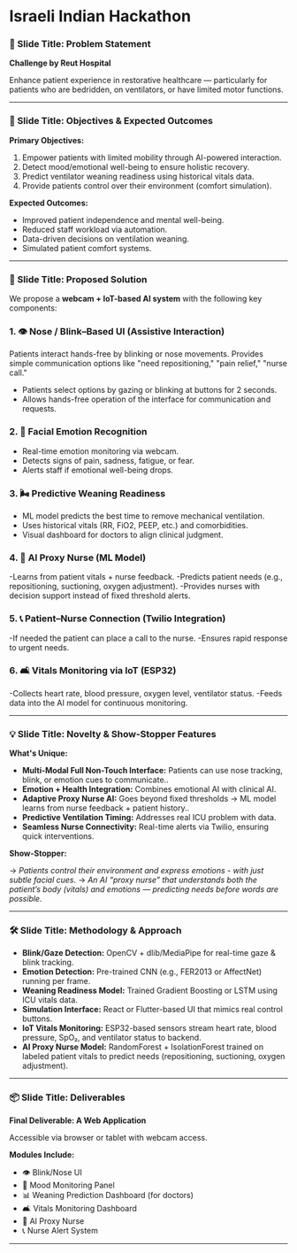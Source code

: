 # Israeli Indian Hackathon
### 🧠 Slide Title: Problem Statement

**Challenge by Reut Hospital**

Enhance patient experience in restorative healthcare — particularly for patients who are bedridden, on ventilators, or have limited motor functions.

---

### 🎯 Slide Title: Objectives & Expected Outcomes

**Primary Objectives:**

1. Empower patients with limited mobility through AI-powered interaction.
2. Detect mood/emotional well-being to ensure holistic recovery.
3. Predict ventilator weaning readiness using historical vitals data.
4. Provide patients control over their environment (comfort simulation).

**Expected Outcomes:**

- Improved patient independence and mental well-being.
- Reduced staff workload via automation.
- Data-driven decisions on ventilation weaning.
- Simulated patient comfort systems.

---

### 🧬 Slide Title: Proposed Solution

We propose a **webcam + IoT-based AI system** with the following key components:

### 1. 👁️ Nose / Blink–Based UI (Assistive Interaction)

Patients interact hands-free by blinking or nose movements.
Provides simple communication options like "need repositioning," "pain relief," "nurse call."

- Patients select options by gazing or blinking at buttons for 2 seconds.
- Allows hands-free operation of the interface for communication and requests.

### 2. 🧠 Facial Emotion Recognition

- Real-time emotion monitoring via webcam.
- Detects signs of pain, sadness, fatigue, or fear.
- Alerts staff if emotional well-being drops.

### 3. 🌬️ Predictive Weaning Readiness 

- ML model predicts the best time to remove mechanical ventilation.
- Uses historical vitals (RR, FiO2, PEEP, etc.) and comorbidities.
- Visual dashboard for doctors to align clinical judgment.

### 4. 🤖 AI Proxy Nurse (ML Model)

-Learns from patient vitals + nurse feedback.
-Predicts patient needs (e.g., repositioning, suctioning, oxygen adjustment).
-Provides nurses with decision support instead of fixed threshold alerts.

### 5. 📞 Patient–Nurse Connection (Twilio Integration)

-If needed the patient can place a call to the nurse.
-Ensures rapid response to urgent needs.

### 6. 🛋️ Vitals Monitoring via IoT (ESP32)

-Collects heart rate, blood pressure, oxygen level, ventilator status.
-Feeds data into the AI model for continuous monitoring.

---

### 💡 Slide Title: Novelty & Show-Stopper Features

**What's Unique:**

- **Multi-Modal Full Non-Touch Interface:** Patients can use nose tracking, blink, or emotion cues to communicate..
- **Emotion + Health Integration:** Combines emotional AI with clinical AI.
- **Adaptive Proxy Nurse AI:** Goes beyond fixed thresholds → ML model learns from nurse feedback + patient history..
- **Predictive Ventilation Timing:** Addresses real ICU problem with data.
- **Seamless Nurse Connectivity:** Real-time alerts via Twilio, ensuring quick interventions.

**Show-Stopper:**

→ *Patients control their environment and express emotions - with just subtle facial cues.*
→ *An AI “proxy nurse” that understands both the patient’s body (vitals) and emotions — predicting needs before words are possible.*

---

### 🛠️ Slide Title: Methodology & Approach

- **Blink/Gaze Detection:** OpenCV + dlib/MediaPipe for real-time gaze & blink tracking.
- **Emotion Detection:** Pre-trained CNN (e.g., FER2013 or AffectNet) running per frame.
- **Weaning Readiness Model:** Trained Gradient Boosting or LSTM using ICU vitals data.
- **Simulation Interface:** React or Flutter-based UI that mimics real control buttons.
- **IoT Vitals Monitoring:** ESP32-based sensors stream heart rate, blood pressure, SpO₂, and ventilator status to backend.
- **AI Proxy Nurse Model:** RandomForest + IsolationForest trained on labeled patient vitals to predict needs (repositioning, suctioning, oxygen adjustment).

---

### 📦 Slide Title: Deliverables

**Final Deliverable: A Web Application**

Accessible via browser or tablet with webcam access.

**Modules Include:**

- 👁️ Blink/Nose UI
- 🧠 Mood Monitoring Panel
- 📊 Weaning Prediction Dashboard (for doctors)
- 🛋️ Vitals Monitoring Dashboard
- 🤖 AI Proxy Nurse
- 📞 Nurse Alert System

---
